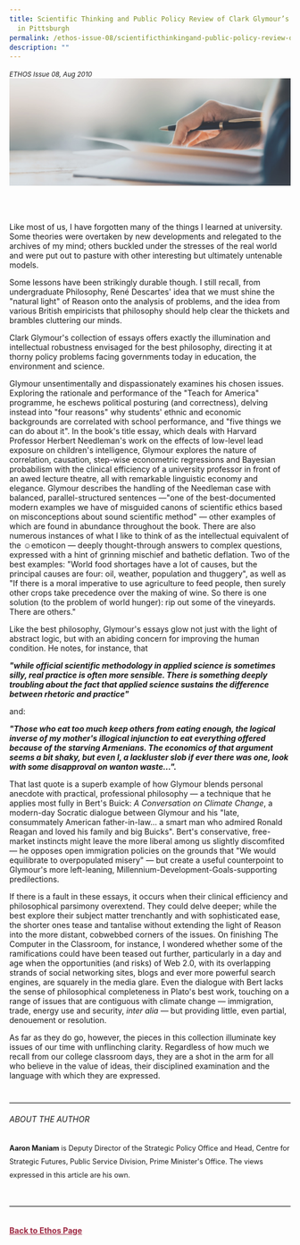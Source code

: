 ```yaml
---
title: Scientific Thinking and Public Policy Review of Clark Glymour’s Galileo
  in Pittsburgh
permalink: /ethos-issue-08/scientificthinkingand-public-policy-review-of-clark-glymours-galilieo-in-pittsburgh/
description: ""
---
```

<style>

.back a
{
	color: #9f2943;
	font-weight: bold;
}

#banner img
{
	width:100%;
}
	
.author
{
border-bottom: 1px solid black;
margin-top:40px;
padding-bottom:30px;
border-top: 1px solid black;	

}

.author p {
	font-size: 0.9em;
	line-height:24px !important;
	}	

.break
{
   border-top: 1px solid  black;
   border-bottom: 1px solid black;
	 padding:20px;
	text-align:center;
	margin-top:50px;
}
	
.break1
{
font-family: Georgia;
	font-size:20px;
	font-style: italic;
	font-weight: bold;
}

.boxheader {
	color: white !important;
	}	

.containerbox {
	background-color: #eceedb;
	border-radius: 10px;
	padding: 5%;
	margin-top: 5%;
	
	}	

li {
	font-size: 15px !important;
	
	}	

</style>

<em><small>ETHOS Issue 08, Aug 2010</small></em>
<img src="/images/Landing_Banner_Images/banner_book%20review.jpg">



<br>

<br>

<p>Like most of us, I have forgotten many of the things I learned at university. Some theories were overtaken by new developments and relegated to the archives of my mind; others buckled under the stresses of the real world and were put out to pasture with other interesting but ultimately untenable models.</p>

<p>
Some lessons have been strikingly durable though. I still recall, from undergraduate Philosophy, René Descartes' idea that we must shine the "natural light" of Reason onto the analysis of problems, and the idea from various British empiricists that philosophy should help clear the thickets and brambles cluttering our minds.</p>

<p>
Clark Glymour's collection of essays offers exactly the illumination and intellectual robustness envisaged for the best philosophy, directing it at thorny policy problems facing governments today in education, the environment and science.</p>

<p>
Glymour unsentimentally and dispassionately examines his chosen issues. Exploring the rationale and performance of the "Teach for America" programme, he eschews political posturing (and correctness), delving instead into "four reasons" why students' ethnic and economic backgrounds are correlated with school performance, and "five things we can do about it". In the book's title essay, which deals with Harvard Professor Herbert Needleman's work on the effects of low-level lead exposure on children's intelligence, Glymour explores the nature of correlation, causation, step-wise econometric regressions and Bayesian probabilism with the clinical efficiency of a university professor in front of an awed lecture theatre, all with remarkable linguistic economy and elegance. Glymour describes the handling of the Needleman case with balanced, parallel-structured sentences —"one of the best-documented modern examples we have of misguided canons of scientific ethics based on misconceptions about sound scientific method" — other examples of which are found in abundance throughout the book. There are also numerous instances of what I like to think of as the intellectual equivalent of the ☺emoticon — deeply thought-through answers to complex questions, expressed with a hint of grinning mischief and bathetic deflation. Two of the best examples: "World food shortages have a lot of causes, but the principal causes are four: oil, weather, population and thuggery", as well as "If there is a moral imperative to use agriculture to feed people, then surely other crops take precedence over the making of wine. So there is one solution (to the problem of world hunger): rip out some of the vineyards. There are others."</p>

<p>
Like the best philosophy, Glymour's essays glow not just with the light of abstract logic, but with an abiding concern for improving the human condition. He notes, for instance, that
</p>

<p><strong><em>"while official scientific methodology in applied science is sometimes silly, real practice is often more sensible. There is something deeply troubling about the fact that applied science sustains the difference between rhetoric and practice"</em></strong></p>

<p>and:</p>

<p><strong><em>"Those who eat too much keep others from eating enough, the logical inverse of my mother's illogical injunction to eat everything offered because of the starving Armenians. The economics of that argument seems a bit shaky, but even I, a lackluster slob if ever there was one, look with some disapproval on wanton waste…".</em></strong></p>

<p>That last quote is a superb example of how Glymour blends personal anecdote with practical, professional philosophy — a technique that he applies most fully in Bert's Buick: <em>A Conversation on Climate Change</em>, a modern-day Socratic dialogue between Glymour and his "late, consummately American father-in-law… a smart man who admired Ronald Reagan and loved his family and big Buicks". Bert's conservative, free-market instincts might leave the more liberal among us slightly discomfited — he opposes open immigration policies on the grounds that "We would equilibrate to overpopulated misery" — but create a useful counterpoint to Glymour's more left-leaning, Millennium-Development-Goals-supporting predilections.</p>

<p>
If there is a fault in these essays, it occurs when their clinical efficiency and philosophical parsimony overextend. They could delve deeper; while the best explore their subject matter trenchantly and with sophisticated ease, the shorter ones tease and tantalise without extending the light of Reason into the more distant, cobwebbed corners of the issues. On finishing The Computer in the Classroom, for instance, I wondered whether some of the ramifications could have been teased out further, particularly in a day and age when the opportunities (and risks) of Web 2.0, with its overlapping strands of social networking sites, blogs and ever more powerful search engines, are squarely in the media glare. Even the dialogue with Bert lacks the sense of philosophical completeness in Plato's best work, touching on a range of issues that are contiguous with climate change — immigration, trade, energy use and security, <em>inter alia</em> — but providing little, even partial, denouement or resolution.</p>

<p>
As far as they do go, however, the pieces in this collection illuminate key issues of our time with unflinching clarity. Regardless of how much we recall from our college classroom days, they are a shot in the arm for all who believe in the value of ideas, their disciplined examination and the language with which they are expressed.</p>

<div class="author">

<h6>ABOUT THE AUTHOR</h6>

<p class="small-text"><strong>Aaron Maniam</strong> is Deputy Director of the Strategic Policy Office and Head, Centre for Strategic Futures, Public Service Division, Prime Minister's Office. The views expressed in this article are his own. </p>

</div>





<br>
<br>	
<div class="back">
<a href="/ethos/">Back to Ethos Page</a>	
</div>